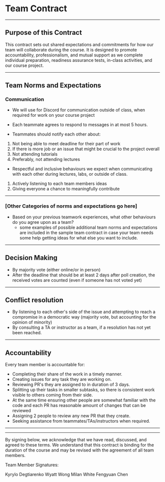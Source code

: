# Team Contract

---
## Purpose of this Contract

This contract sets out shared expectations and commitments for how our team will collaborate during the course. It is designed to promote accountability, professionalism, and mutual support as we complete individual preparation, readiness assurance tests, in-class activities, and our course project.

---
## Team Norms and Expectations

### Communication

* We will use for Discord for communication outside of class, when required for work on your course project

* Each teammate agrees to respond to messages in at most 5 hours.

* Teammates should notify each other about:
1) Not being able to meet deadline for their part of work
2) If there is more job or an issue that might be crucial to the project overall
2) Not attending tutorials
3) Preferably, not attending lectures

* Respectful and inclusive behaviours we expect when communicating with each other during lectures, labs, or outside of class.
1) Actively listening to each team members ideas
2) Giving everyone a chance to meaningfully contribute

---

### [Other Categories of norms and expectations go here]

* Based on your previous teamwork experiences, what other behaviours do you agree upon as a team?
    - some examples of possible additional team norms and expectations are included in the sample team contract in case your team needs some help getting ideas for what else you want to include.

---

## Decision Making

* By majority vote (either online/or in person)
* After the deadline that should be at least 2 days after poll creation, the received votes are counted (even if someone has not voted yet)

---
## Conflict resolution

* By listening to each other's side of the issue and attempting to reach a compromise in a democratic way (majority vote, but accounting for the opinion of minority)
* By consulting a TA or instructor as a team, if a resolution has not yet been reached.

---

## Accountability

Every team member is accountable for:

* Completing their share of the work in a timely manner.
* Creating issues for any task they are working on.
* Reviewing PR's they are assigned to in duration of 3 days.
* Splitting up their tasks in smaller subtasks, so there is consistent work visible to others coming from their side.
* At the same time ensuring other people are somewhat familiar with the code and each PR has reasonable amount of changes that can be reviewed
* Assigning 2 people to review any new PR that they create.
* Seeking assistance from teammates/TAs/instructors when required.

---

---

By signing below, we acknowledge that we have read, discussed, and agreed to these terms. We understand that this contract is binding for the duration of the course and may be revised with the agreement of all team members.

Team Member Signatures:

Kyrylo Degtiarenko
Wyatt Wong
Milan White
Fengyuan Chen
